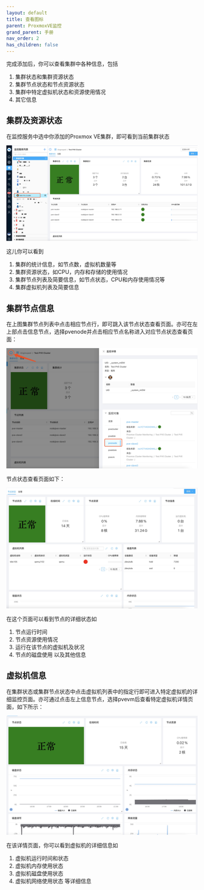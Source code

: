 ```yaml
---
layout: default
title: 查看图标
parent: ProxmoxVE监控
grand_parent: 手册
nav_order: 2
has_children: false
---
```


完成添加后，你可以查看集群中各种信息，包括
1. 集群状态和集群资源状态
2. 集群节点状态和节点资源状态
3. 集群中特定虚拟机状态和资源使用情况
4. 其它信息

## 集群及资源状态

在监控服务中选中你添加的Proxmox VE集群，即可看到当前集群状态

![cluster.png](./images/cluster.jpg)

这儿你可以看到
1. 集群的统计信息，如节点数，虚拟机数量等
2. 集群资源状态，如CPU，内存和存储的使用情况
3. 集群节点列表及简要信息，如节点状态，CPU和内存使用情况等
4. 集群虚拟机列表及简要信息

## 集群节点信息

在上图集群节点列表中点击相应节点行，即可跳入该节点状态查看页面。亦可在左上部点击信息节点，选择pvenode并点击相应节点名称进入对应节点状态查看页面：

![navigate.png](./images/navigate.jpg)

节点状态查看页面如下：

![node.png](./images/node.jpg)

在这个页面可以看到节点的详细状态如
1. 节点运行时间
2. 节点资源使用情况
3. 运行在该节点的虚拟机及状况
4. 节点的磁盘使用
以及其他信息

## 虚拟机信息

在集群状态或集群节点状态中点击虚拟机列表中的指定行即可进入特定虚拟机的详细监控页面。亦可通过点击左上信息节点，选择pvevm后查看特定虚拟机详情页面，如下所示：

![vm.png](./images/vm.jpg)

在该详情页面，你可以看到虚拟机的详细信息如
1. 虚拟机运行时间和状态
2. 虚拟机内存使用状态
3. 虚拟机磁盘使用状态
4. 虚拟机网络使用状态
等详细信息